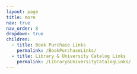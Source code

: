 ```yaml
---
layout: page
title: more
nav: true
nav_order: 8
dropdown: true
children:
  - title: Book Purchase Links
    permalink: /BookPurchaseLinks/
  - title: Library & University Catalog Links
    permalink: /Library&UniversityCatalogLinks/
---
```


